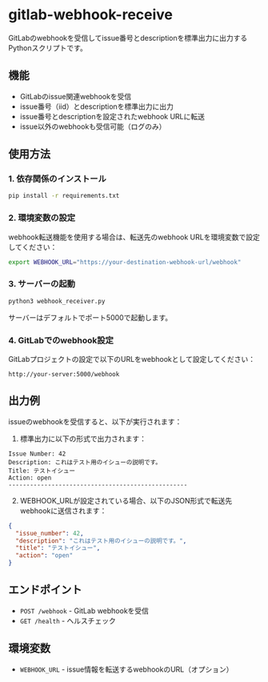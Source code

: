 # gitlab-webhook-receive

GitLabのwebhookを受信してissue番号とdescriptionを標準出力に出力するPythonスクリプトです。

## 機能

- GitLabのissue関連webhookを受信
- issue番号（iid）とdescriptionを標準出力に出力
- issue番号とdescriptionを設定されたwebhook URLに転送
- issue以外のwebhookも受信可能（ログのみ）

## 使用方法

### 1. 依存関係のインストール

```bash
pip install -r requirements.txt
```

### 2. 環境変数の設定

webhook転送機能を使用する場合は、転送先のwebhook URLを環境変数で設定してください：

```bash
export WEBHOOK_URL="https://your-destination-webhook-url/webhook"
```

### 3. サーバーの起動

```bash
python3 webhook_receiver.py
```

サーバーはデフォルトでポート5000で起動します。

### 4. GitLabでのwebhook設定

GitLabプロジェクトの設定で以下のURLをwebhookとして設定してください：

```
http://your-server:5000/webhook
```

## 出力例

issueのwebhookを受信すると、以下が実行されます：

1. 標準出力に以下の形式で出力されます：

```
Issue Number: 42
Description: これはテスト用のイシューの説明です。
Title: テストイシュー
Action: open
--------------------------------------------------
```

2. WEBHOOK_URLが設定されている場合、以下のJSON形式で転送先webhookに送信されます：

```json
{
  "issue_number": 42,
  "description": "これはテスト用のイシューの説明です。",
  "title": "テストイシュー",
  "action": "open"
}
```

## エンドポイント

- `POST /webhook` - GitLab webhookを受信
- `GET /health` - ヘルスチェック

## 環境変数

- `WEBHOOK_URL` - issue情報を転送するwebhookのURL（オプション）
